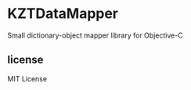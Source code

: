 KZTDataMapper
=============

Small dictionary-object mapper library for Objective-C


license
--------------

MIT License
